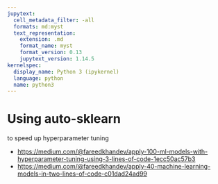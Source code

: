 ```yaml
---
jupytext:
  cell_metadata_filter: -all
  formats: md:myst
  text_representation:
    extension: .md
    format_name: myst
    format_version: 0.13
    jupytext_version: 1.14.5
kernelspec:
  display_name: Python 3 (ipykernel)
  language: python
  name: python3
---
```


# Using auto-sklearn

to speed up hyperparameter tuning

* https://medium.com/@fareedkhandev/apply-100-ml-models-with-hyperparameter-tuning-using-3-lines-of-code-1ecc50ac57b3
* https://medium.com/@fareedkhandev/apply-40-machine-learning-models-in-two-lines-of-code-c01dad24ad99
